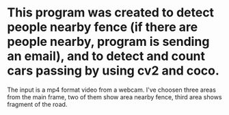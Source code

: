 # This program was created to detect people nearby fence (if there are people nearby, program is sending an email), and to detect and count cars passing by using cv2 and coco.
The input is a mp4 format video from a webcam. I've choosen three areas from the main frame, two of them show area nearby fence, third area shows fragment of the road. 
